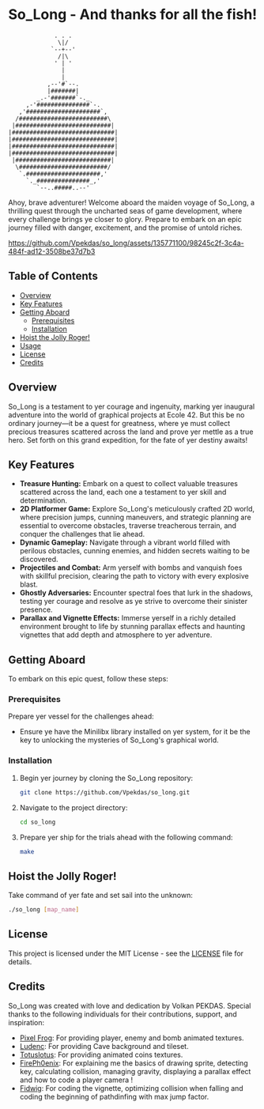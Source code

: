# So_Long - And thanks for all the fish!
```
             . . .                         
              \|/                          
            `--+--'                        
              /|\                          
             ' | '                         
               |                           
               |                           
           ,--'#`--.                       
           |#######|                       
        _.-'#######`-._                    
     ,-'###############`-.                 
   ,'#####################`,               
  /#########################\              
 |###########################|             
|#############################|            
|#############################|            
|#############################|            
|#############################|            
 |###########################|             
  \#########################/              
   `.#####################,'               
     `._###############_,'                 
        `--..#####..--'
```

Ahoy, brave adventurer! Welcome aboard the maiden voyage of So_Long, a thrilling quest through the uncharted seas of game development, where every challenge brings ye closer to glory. Prepare to embark on an epic journey filled with danger, excitement, and the promise of untold riches.

https://github.com/Vpekdas/so_long/assets/135771100/98245c2f-3c4a-484f-ad12-3508be37d7b3

## Table of Contents

- [Overview](#overview)
- [Key Features](#key-features)
- [Getting Aboard](#getting-aboard)
  - [Prerequisites](#prerequisites)
  - [Installation](#installation)
- [Hoist the Jolly Roger!](#hoist-the-jolly-roger)
- [Usage](#usage)
- [License](#license)
- [Credits](#credits)

## Overview

So_Long is a testament to yer courage and ingenuity, marking yer inaugural adventure into the world of graphical projects at Ecole 42. But this be no ordinary journey—it be a quest for greatness, where ye must collect precious treasures scattered across the land and prove yer mettle as a true hero. Set forth on this grand expedition, for the fate of yer destiny awaits!

## Key Features

- **Treasure Hunting:** Embark on a quest to collect valuable treasures scattered across the land, each one a testament to yer skill and determination.
- **2D Platformer Game:** Explore So_Long's meticulously crafted 2D world, where precision jumps, cunning maneuvers, and strategic planning are essential to overcome obstacles, traverse treacherous terrain, and conquer the challenges that lie ahead.
- **Dynamic Gameplay:** Navigate through a vibrant world filled with perilous obstacles, cunning enemies, and hidden secrets waiting to be discovered.
- **Projectiles and Combat:** Arm yerself with bombs and vanquish foes with skillful precision, clearing the path to victory with every explosive blast.
- **Ghostly Adversaries:** Encounter spectral foes that lurk in the shadows, testing yer courage and resolve as ye strive to overcome their sinister presence.
- **Parallax and Vignette Effects:** Immerse yerself in a richly detailed environment brought to life by stunning parallax effects and haunting vignettes that add depth and atmosphere to yer adventure.

## Getting Aboard

To embark on this epic quest, follow these steps:

### Prerequisites

Prepare yer vessel for the challenges ahead:

- Ensure ye have the Minilibx library installed on yer system, for it be the key to unlocking the mysteries of So_Long's graphical world.

### Installation

1. Begin yer journey by cloning the So_Long repository:

    ```bash
    git clone https://github.com/Vpekdas/so_long.git
    ```

2. Navigate to the project directory:

    ```bash
    cd so_long
    ```

3. Prepare yer ship for the trials ahead with the following command:

    ```bash
    make
    ```

## Hoist the Jolly Roger!

Take command of yer fate and set sail into the unknown:

```bash
./so_long [map_name]
```

## License

This project is licensed under the MIT License - see the [LICENSE](LICENSE) file for details.

## Credits

So_Long was created with love and dedication by Volkan PEKDAS. Special thanks to the following individuals for their contributions, support, and inspiration:

- [Pixel Frog](https://pixelfrog-assets.itch.io/): For providing player, enemy and bomb animated textures.
- [Ludenc](https://ludenc.itch.io/): For providing Cave background and tileset.
- [Totuslotus](https://totuslotus.itch.io/): For providing animated coins textures.
- [FirePh0enix](https://github.com/FirePh0enix): For explaining me the basics of drawing sprite, detecting key, calculating collision, managing gravity, displaying a parallax effect and how to code a player camera !
- [Fidwig](https://github.com/fidwig): For coding the vignette, optimizing collision when falling and coding the beginning of pathdinfing with max jump factor.
